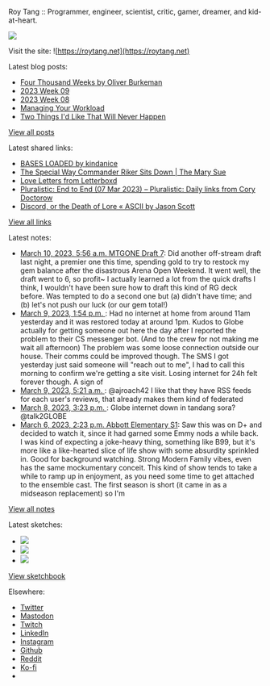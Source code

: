 Roy Tang :: Programmer, engineer, scientist, critic, gamer, dreamer, and kid-at-heart.

![](https://roytang.net/static/img/profile.jpg)

Visit the site: ![https://roytang.net](https://roytang.net)

Latest blog posts:

- [Four Thousand Weeks by Oliver Burkeman](https://roytang.net/2023/03/four-thousand-weeks/)
- [2023 Week 09](https://roytang.net/2023/03/2023-week-09/)
- [2023 Week 08](https://roytang.net/2023/02/2023-week-08/)
- [Managing Your Workload](https://roytang.net/2023/02/workload-management/)
- [Two Things I&#x27;d Like That Will Never Happen](https://roytang.net/2023/02/two-things/)

[View all posts](https://roytang.net/blog)

Latest shared links:

- [BASES LOADED by kindanice](https://roytang.net/2023/03/a8f1cea9deb7c40b4b6cee6066ea8cdf/)
- [The Special Way Commander Riker Sits Down | The Mary Sue](https://roytang.net/2023/03/71fc44f7097104d075944182bb1f474b/)
- [Love Letters from Letterboxd](https://roytang.net/2023/03/070c00f67c5aad24d23b42c6c499f0c7/)
- [Pluralistic: End to End (07 Mar 2023) – Pluralistic: Daily links from Cory Doctorow](https://roytang.net/2023/03/45bf88ee243e26f8e2ad35385f3c3154/)
- [Discord, or the Death of Lore « ASCII by Jason Scott](https://roytang.net/2023/03/106e5be2c81fa38d137b8b708989ed81/)

[View all links](https://roytang.net/links)

Latest notes:

- [March 10, 2023, 5:56 a.m. MTGONE Draft 7](https://roytang.net/2023/03/mtgone-draft-7/): Did another off-stream draft last night, a premier one this time, spending gold to try to restock my gem balance after the disastrous Arena Open Weekend. It went well, the draft went to 6, so profit~ I actually learned a lot from the quick drafts I think, I wouldn&#x27;t have been sure how to draft this kind of RG deck before. Was tempted to do a second one but (a) didn&#x27;t have time; and (b) let&#x27;s not push our luck (or our gem total!)
- [March 9, 2023, 1:54 p.m. ](https://roytang.net/2023/03/db42c73fdcebb963e86f26587ec73b21/): Had no internet at home from around 11am yesterday and it was restored today at around 1pm. Kudos to Globe actually for getting someone out here the day after I reported the problem to their CS messenger bot. (And to the crew for not making me wait all afternoon) The problem was some loose connection outside our house. Their comms could be improved though. The SMS I got yesterday just said someone will &quot;reach out to me&quot;, I had to call this morning to confirm we&#x27;re getting a site visit. Losing internet for 24h felt forever though. A sign of
- [March 9, 2023, 5:21 a.m. ](https://roytang.net/2023/03/109989755992755585/): @ajroach42 I like that they have RSS feeds for each user&#x27;s reviews, that already makes them kind of federated
- [March 8, 2023, 3:23 p.m. ](https://roytang.net/2023/03/1633367807370076161/): Globe internet down in tandang sora? @talk2GLOBE
- [March 6, 2023, 2:23 p.m. Abbott Elementary S1](https://roytang.net/2023/03/abbott-elementary-s1/): Saw this was on D+ and decided to watch it, since it had garned some Emmy nods a while back. I was kind of expecting a joke-heavy thing, something like B99, but it&#x27;s more like a like-hearted slice of life show with some absurdity sprinkled in. Good for background watching. Strong Modern Family vibes, even has the same mockumentary conceit. This kind of show tends to take a while to ramp up in enjoyment, as you need some time to get attached to the ensemble cast. The first season is short (it came in as a midseason replacement) so I&#x27;m

[View all notes](https://roytang.net/notes)

Latest sketches:


- ![](https://roytang.net/media/cache/3c/da/3cda657c471879c3cfa81b898b810cd6.jpg)
- ![](https://roytang.net/media/cache/a2/60/a260eacc913ee7c542024b154923702f.jpg)
- ![](https://roytang.net/media/cache/e0/88/e0888b7f7a1e342aba8cced2a0784cc4.jpg)

[View sketchbook](https://roytang.net/albums/sketchbook)


Elsewhere:

- [Twitter](https://twitter.com/roytang)
- [Mastodon](https://indieweb.social/@roytang)
- [Twitch](https://twitch.tv/twitchyroy)
- [LinkedIn](https://www.linkedin.com/in/roytang)
- [Instagram](https://instagram.com/roytang0400)
- [Github](https://github.com/roytang)
- [Reddit](https://reddit.com/u/hungryroy)
- [Ko-fi](https://ko-fi.com/roytang)
- [](mailto:hello@roytang.net)